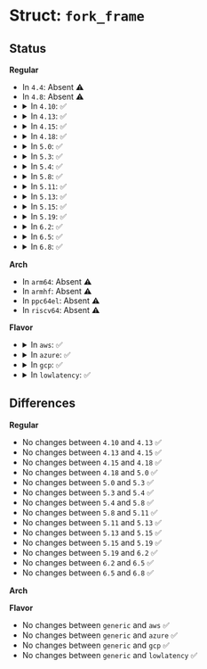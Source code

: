 # Struct: <code>fork_frame</code>

## Status
<b>Regular</b>
<ul>
<li>
In <code>4.4</code>: Absent ⚠️
</li>
<li>
In <code>4.8</code>: Absent ⚠️
</li>
<li>
<details>
<summary>In <code>4.10</code>: ✅</summary>

```c
struct fork_frame {
    struct inactive_task_frame frame;
    struct pt_regs regs;
};
```
</details>
</li>
<li>
<details>
<summary>In <code>4.13</code>: ✅</summary>

```c
struct fork_frame {
    struct inactive_task_frame frame;
    struct pt_regs regs;
};
```
</details>
</li>
<li>
<details>
<summary>In <code>4.15</code>: ✅</summary>

```c
struct fork_frame {
    struct inactive_task_frame frame;
    struct pt_regs regs;
};
```
</details>
</li>
<li>
<details>
<summary>In <code>4.18</code>: ✅</summary>

```c
struct fork_frame {
    struct inactive_task_frame frame;
    struct pt_regs regs;
};
```
</details>
</li>
<li>
<details>
<summary>In <code>5.0</code>: ✅</summary>

```c
struct fork_frame {
    struct inactive_task_frame frame;
    struct pt_regs regs;
};
```
</details>
</li>
<li>
<details>
<summary>In <code>5.3</code>: ✅</summary>

```c
struct fork_frame {
    struct inactive_task_frame frame;
    struct pt_regs regs;
};
```
</details>
</li>
<li>
<details>
<summary>In <code>5.4</code>: ✅</summary>

```c
struct fork_frame {
    struct inactive_task_frame frame;
    struct pt_regs regs;
};
```
</details>
</li>
<li>
<details>
<summary>In <code>5.8</code>: ✅</summary>

```c
struct fork_frame {
    struct inactive_task_frame frame;
    struct pt_regs regs;
};
```
</details>
</li>
<li>
<details>
<summary>In <code>5.11</code>: ✅</summary>

```c
struct fork_frame {
    struct inactive_task_frame frame;
    struct pt_regs regs;
};
```
</details>
</li>
<li>
<details>
<summary>In <code>5.13</code>: ✅</summary>

```c
struct fork_frame {
    struct inactive_task_frame frame;
    struct pt_regs regs;
};
```
</details>
</li>
<li>
<details>
<summary>In <code>5.15</code>: ✅</summary>

```c
struct fork_frame {
    struct inactive_task_frame frame;
    struct pt_regs regs;
};
```
</details>
</li>
<li>
<details>
<summary>In <code>5.19</code>: ✅</summary>

```c
struct fork_frame {
    struct inactive_task_frame frame;
    struct pt_regs regs;
};
```
</details>
</li>
<li>
<details>
<summary>In <code>6.2</code>: ✅</summary>

```c
struct fork_frame {
    struct inactive_task_frame frame;
    struct pt_regs regs;
};
```
</details>
</li>
<li>
<details>
<summary>In <code>6.5</code>: ✅</summary>

```c
struct fork_frame {
    struct inactive_task_frame frame;
    struct pt_regs regs;
};
```
</details>
</li>
<li>
<details>
<summary>In <code>6.8</code>: ✅</summary>

```c
struct fork_frame {
    struct inactive_task_frame frame;
    struct pt_regs regs;
};
```
</details>
</li>
</ul>
<b>Arch</b>
<ul>
<li>
In <code>arm64</code>: Absent ⚠️
</li>
<li>
In <code>armhf</code>: Absent ⚠️
</li>
<li>
In <code>ppc64el</code>: Absent ⚠️
</li>
<li>
In <code>riscv64</code>: Absent ⚠️
</li>
</ul>
<b>Flavor</b>
<ul>
<li>
<details>
<summary>In <code>aws</code>: ✅</summary>

```c
struct fork_frame {
    struct inactive_task_frame frame;
    struct pt_regs regs;
};
```
</details>
</li>
<li>
<details>
<summary>In <code>azure</code>: ✅</summary>

```c
struct fork_frame {
    struct inactive_task_frame frame;
    struct pt_regs regs;
};
```
</details>
</li>
<li>
<details>
<summary>In <code>gcp</code>: ✅</summary>

```c
struct fork_frame {
    struct inactive_task_frame frame;
    struct pt_regs regs;
};
```
</details>
</li>
<li>
<details>
<summary>In <code>lowlatency</code>: ✅</summary>

```c
struct fork_frame {
    struct inactive_task_frame frame;
    struct pt_regs regs;
};
```
</details>
</li>
</ul>

## Differences
<b>Regular</b>
<ul>
<li>
No changes between <code>4.10</code> and <code>4.13</code> ✅
</li>
<li>
No changes between <code>4.13</code> and <code>4.15</code> ✅
</li>
<li>
No changes between <code>4.15</code> and <code>4.18</code> ✅
</li>
<li>
No changes between <code>4.18</code> and <code>5.0</code> ✅
</li>
<li>
No changes between <code>5.0</code> and <code>5.3</code> ✅
</li>
<li>
No changes between <code>5.3</code> and <code>5.4</code> ✅
</li>
<li>
No changes between <code>5.4</code> and <code>5.8</code> ✅
</li>
<li>
No changes between <code>5.8</code> and <code>5.11</code> ✅
</li>
<li>
No changes between <code>5.11</code> and <code>5.13</code> ✅
</li>
<li>
No changes between <code>5.13</code> and <code>5.15</code> ✅
</li>
<li>
No changes between <code>5.15</code> and <code>5.19</code> ✅
</li>
<li>
No changes between <code>5.19</code> and <code>6.2</code> ✅
</li>
<li>
No changes between <code>6.2</code> and <code>6.5</code> ✅
</li>
<li>
No changes between <code>6.5</code> and <code>6.8</code> ✅
</li>
</ul>
<b>Arch</b>
<ul>
</ul>
<b>Flavor</b>
<ul>
<li>
No changes between <code>generic</code> and <code>aws</code> ✅
</li>
<li>
No changes between <code>generic</code> and <code>azure</code> ✅
</li>
<li>
No changes between <code>generic</code> and <code>gcp</code> ✅
</li>
<li>
No changes between <code>generic</code> and <code>lowlatency</code> ✅
</li>
</ul>
